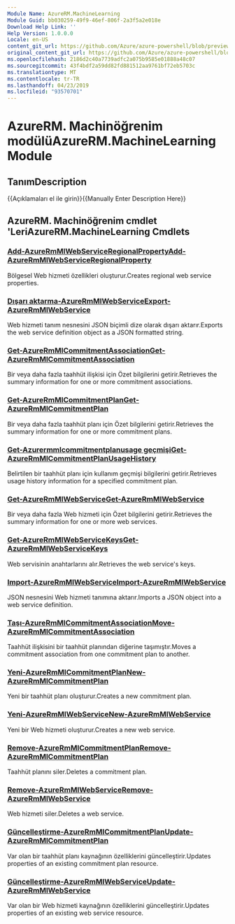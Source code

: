 ```yaml
---
Module Name: AzureRM.MachineLearning
Module Guid: bb030259-49f9-46ef-806f-2a3f5a2e018e
Download Help Link: ''
Help Version: 1.0.0.0
Locale: en-US
content_git_url: https://github.com/Azure/azure-powershell/blob/preview/src/ResourceManager/MachineLearning/Commands.MachineLearning/help/AzureRM.MachineLearning.md
original_content_git_url: https://github.com/Azure/azure-powershell/blob/preview/src/ResourceManager/MachineLearning/Commands.MachineLearning/help/AzureRM.MachineLearning.md
ms.openlocfilehash: 2186d2c40a7739adfc2a075b9585e01888a48c07
ms.sourcegitcommit: 43f4bdf2a59dd82fd881512aa9761bf72eb5703c
ms.translationtype: MT
ms.contentlocale: tr-TR
ms.lasthandoff: 04/23/2019
ms.locfileid: "93570701"
---
```

# <span data-ttu-id="8cc8c-101">AzureRM. Machinöğrenim modülü</span><span class="sxs-lookup"><span data-stu-id="8cc8c-101">AzureRM.MachineLearning Module</span></span>
## <span data-ttu-id="8cc8c-102">Tanım</span><span class="sxs-lookup"><span data-stu-id="8cc8c-102">Description</span></span>
<span data-ttu-id="8cc8c-103">{{Açıklamaları el ile girin}}</span><span class="sxs-lookup"><span data-stu-id="8cc8c-103">{{Manually Enter Description Here}}</span></span>

## <span data-ttu-id="8cc8c-104">AzureRM. Machinöğrenim cmdlet 'Leri</span><span class="sxs-lookup"><span data-stu-id="8cc8c-104">AzureRM.MachineLearning Cmdlets</span></span>
### [<span data-ttu-id="8cc8c-105">Add-AzureRmMlWebServiceRegionalProperty</span><span class="sxs-lookup"><span data-stu-id="8cc8c-105">Add-AzureRmMlWebServiceRegionalProperty</span></span>](Add-AzureRmMlWebServiceRegionalProperty.md)
<span data-ttu-id="8cc8c-106">Bölgesel Web hizmeti özellikleri oluşturur.</span><span class="sxs-lookup"><span data-stu-id="8cc8c-106">Creates regional web service properties.</span></span>

### [<span data-ttu-id="8cc8c-107">Dışarı aktarma-AzureRmMlWebService</span><span class="sxs-lookup"><span data-stu-id="8cc8c-107">Export-AzureRmMlWebService</span></span>](Export-AzureRmMlWebService.md)
<span data-ttu-id="8cc8c-108">Web hizmeti tanım nesnesini JSON biçimli dize olarak dışarı aktarır.</span><span class="sxs-lookup"><span data-stu-id="8cc8c-108">Exports the web service definition object as a JSON formatted string.</span></span>

### [<span data-ttu-id="8cc8c-109">Get-AzureRmMlCommitmentAssociation</span><span class="sxs-lookup"><span data-stu-id="8cc8c-109">Get-AzureRmMlCommitmentAssociation</span></span>](Get-AzureRmMlCommitmentAssociation.md)
<span data-ttu-id="8cc8c-110">Bir veya daha fazla taahhüt ilişkisi için Özet bilgilerini getirir.</span><span class="sxs-lookup"><span data-stu-id="8cc8c-110">Retrieves the summary information for one or more commitment associations.</span></span>

### [<span data-ttu-id="8cc8c-111">Get-AzureRmMlCommitmentPlan</span><span class="sxs-lookup"><span data-stu-id="8cc8c-111">Get-AzureRmMlCommitmentPlan</span></span>](Get-AzureRmMlCommitmentPlan.md)
<span data-ttu-id="8cc8c-112">Bir veya daha fazla taahhüt planı için Özet bilgilerini getirir.</span><span class="sxs-lookup"><span data-stu-id="8cc8c-112">Retrieves the summary information for one or more commitment plans.</span></span>

### [<span data-ttu-id="8cc8c-113">Get-Azurermmlcommitmentplanusage geçmişi</span><span class="sxs-lookup"><span data-stu-id="8cc8c-113">Get-AzureRmMlCommitmentPlanUsageHistory</span></span>](Get-AzureRmMlCommitmentPlanUsageHistory.md)
<span data-ttu-id="8cc8c-114">Belirtilen bir taahhüt planı için kullanım geçmişi bilgilerini getirir.</span><span class="sxs-lookup"><span data-stu-id="8cc8c-114">Retrieves usage history information for a specified commitment plan.</span></span>

### [<span data-ttu-id="8cc8c-115">Get-AzureRmMlWebService</span><span class="sxs-lookup"><span data-stu-id="8cc8c-115">Get-AzureRmMlWebService</span></span>](Get-AzureRmMlWebService.md)
<span data-ttu-id="8cc8c-116">Bir veya daha fazla Web hizmeti için Özet bilgilerini getirir.</span><span class="sxs-lookup"><span data-stu-id="8cc8c-116">Retrieves the summary information for one or more web services.</span></span>

### [<span data-ttu-id="8cc8c-117">Get-AzureRmMlWebServiceKeys</span><span class="sxs-lookup"><span data-stu-id="8cc8c-117">Get-AzureRmMlWebServiceKeys</span></span>](Get-AzureRmMlWebServiceKeys.md)
<span data-ttu-id="8cc8c-118">Web servisinin anahtarlarını alır.</span><span class="sxs-lookup"><span data-stu-id="8cc8c-118">Retrieves the web service's keys.</span></span>

### [<span data-ttu-id="8cc8c-119">Import-AzureRmMlWebService</span><span class="sxs-lookup"><span data-stu-id="8cc8c-119">Import-AzureRmMlWebService</span></span>](Import-AzureRmMlWebService.md)
<span data-ttu-id="8cc8c-120">JSON nesnesini Web hizmeti tanımına aktarır.</span><span class="sxs-lookup"><span data-stu-id="8cc8c-120">Imports a JSON object into a web service definition.</span></span>

### [<span data-ttu-id="8cc8c-121">Taşı-AzureRmMlCommitmentAssociation</span><span class="sxs-lookup"><span data-stu-id="8cc8c-121">Move-AzureRmMlCommitmentAssociation</span></span>](Move-AzureRmMlCommitmentAssociation.md)
<span data-ttu-id="8cc8c-122">Taahhüt ilişkisini bir taahhüt planından diğerine taşımıştır.</span><span class="sxs-lookup"><span data-stu-id="8cc8c-122">Moves a commitment association from one commitment plan to another.</span></span>

### [<span data-ttu-id="8cc8c-123">Yeni-AzureRmMlCommitmentPlan</span><span class="sxs-lookup"><span data-stu-id="8cc8c-123">New-AzureRmMlCommitmentPlan</span></span>](New-AzureRmMlCommitmentPlan.md)
<span data-ttu-id="8cc8c-124">Yeni bir taahhüt planı oluşturur.</span><span class="sxs-lookup"><span data-stu-id="8cc8c-124">Creates a new commitment plan.</span></span>

### [<span data-ttu-id="8cc8c-125">Yeni-AzureRmMlWebService</span><span class="sxs-lookup"><span data-stu-id="8cc8c-125">New-AzureRmMlWebService</span></span>](New-AzureRmMlWebService.md)
<span data-ttu-id="8cc8c-126">Yeni bir Web hizmeti oluşturur.</span><span class="sxs-lookup"><span data-stu-id="8cc8c-126">Creates a new web service.</span></span>

### [<span data-ttu-id="8cc8c-127">Remove-AzureRmMlCommitmentPlan</span><span class="sxs-lookup"><span data-stu-id="8cc8c-127">Remove-AzureRmMlCommitmentPlan</span></span>](Remove-AzureRmMlCommitmentPlan.md)
<span data-ttu-id="8cc8c-128">Taahhüt planını siler.</span><span class="sxs-lookup"><span data-stu-id="8cc8c-128">Deletes a commitment plan.</span></span>

### [<span data-ttu-id="8cc8c-129">Remove-AzureRmMlWebService</span><span class="sxs-lookup"><span data-stu-id="8cc8c-129">Remove-AzureRmMlWebService</span></span>](Remove-AzureRmMlWebService.md)
<span data-ttu-id="8cc8c-130">Web hizmeti siler.</span><span class="sxs-lookup"><span data-stu-id="8cc8c-130">Deletes a web service.</span></span>

### [<span data-ttu-id="8cc8c-131">Güncelleştirme-AzureRmMlCommitmentPlan</span><span class="sxs-lookup"><span data-stu-id="8cc8c-131">Update-AzureRmMlCommitmentPlan</span></span>](Update-AzureRmMlCommitmentPlan.md)
<span data-ttu-id="8cc8c-132">Var olan bir taahhüt planı kaynağının özelliklerini güncelleştirir.</span><span class="sxs-lookup"><span data-stu-id="8cc8c-132">Updates properties of an existing commitment plan resource.</span></span>

### [<span data-ttu-id="8cc8c-133">Güncelleştirme-AzureRmMlWebService</span><span class="sxs-lookup"><span data-stu-id="8cc8c-133">Update-AzureRmMlWebService</span></span>](Update-AzureRmMlWebService.md)
<span data-ttu-id="8cc8c-134">Var olan bir Web hizmeti kaynağının özelliklerini güncelleştirir.</span><span class="sxs-lookup"><span data-stu-id="8cc8c-134">Updates properties of an existing web service resource.</span></span>

